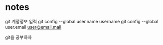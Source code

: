 # notes

git 계정정보 입력
git config --global user.name username
git config --global user.email user@email.mail
  
git을 공부하자
